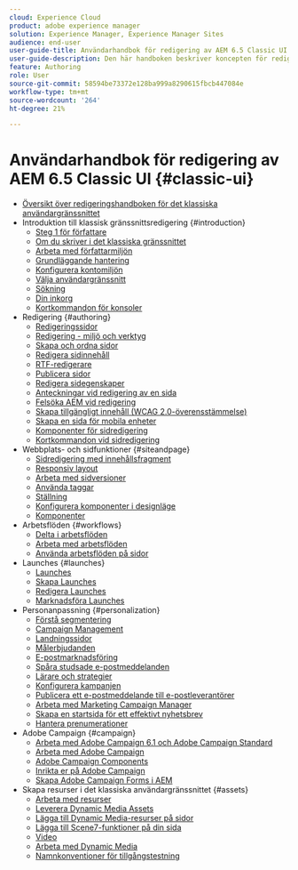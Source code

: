 ```yaml
---
cloud: Experience Cloud
product: adobe experience manager
solution: Experience Manager, Experience Manager Sites
audience: end-user
user-guide-title: Användarhandbok för redigering av AEM 6.5 Classic UI
user-guide-description: Den här handboken beskriver koncepten för redigering i AEM i det klassiska användargränssnittet.
feature: Authoring
role: User
source-git-commit: 58594be73372e128ba999a8290615fbcb447084e
workflow-type: tm+mt
source-wordcount: '264'
ht-degree: 21%

---
```



# Användarhandbok för redigering av AEM 6.5 Classic UI {#classic-ui}

+ [Översikt över redigeringshandboken för det klassiska användargränssnittet](home.md)
+ Introduktion till klassisk gränssnittsredigering {#introduction}
   + [Steg 1 för författare](classic-page-author-first-steps.md)
   + [Om du skriver i det klassiska gränssnittet](classicui.md)
   + [Arbeta med författarmiljön](author-env.md)
   + [Grundläggande hantering](author-env-basic-handling.md)
   + [Konfigurera kontomiljön](author-env-user-props.md)
   + [Välja användargränssnitt](author-env-select-ui.md)
   + [Sökning](author-env-search.md)
   + [Din inkorg](author-env-inbox.md)
   + [Kortkommandon för konsoler](author-env-keyboard-shortcuts.md)
+ Redigering {#authoring}
   + [Redigeringssidor](classic-page-author.md)
   + [Redigering - miljö och verktyg](classic-page-author-env-tools.md)
   + [Skapa och ordna sidor](classic-page-author-manage-pages.md)
   + [Redigera sidinnehåll](classic-page-author-edit-content.md)
   + [RTF-redigerare](classic-page-author-rich-text-editor.md)
   + [Publicera sidor](classic-page-author-publish-pages.md)
   + [Redigera sidegenskaper](classic-page-author-edit-page-properties.md)
   + [Anteckningar vid redigering av en sida](classic-page-author-annotations.md)
   + [Felsöka AEM vid redigering](classic-page-author-troubleshooting.md)
   + [Skapa tillgängligt innehåll (WCAG 2.0-överensstämmelse)](classic-page-author-accessible-content.md)
   + [Skapa en sida för mobila enheter](classic-feature-mobile.md)
   + [Komponenter för sidredigering](classic-page-author-edit-mode.md)
   + [Kortkommandon vid sidredigering](classic-page-author-keyboard-shortcuts.md)
+ Webbplats- och sidfunktioner {#siteandpage}
   + [Sidredigering med innehållsfragment](classic-page-author-content-fragments.md)
   + [Responsiv layout](classic-page-author-responsive-layout.md)
   + [Arbeta med sidversioner](classic-page-author-work-with-versions.md)
   + [Använda taggar](classic-feature-tags.md)
   + [Ställning](classic-feature-scaffolding.md)
   + [Konfigurera komponenter i designläge](classic-page-author-design-mode.md)
   + [Komponenter](classic-page-author-default-components.md)
+ Arbetsflöden {#workflows}
   + [Delta i arbetsflöden](classic-workflows-participating.md)
   + [Arbeta med arbetsflöden](classic-workflows.md)
   + [Använda arbetsflöden på sidor](classic-workflows-applying.md)
+ Launches {#launches}
   + [Launches](classic-launches.md)
   + [Skapa Launches](classic-launches-creating.md)
   + [Redigera Launches](classic-launches-editing.md)
   + [Marknadsföra Launches](classic-launches-promoting.md)
+ Personanpassning {#personalization}
   + [Förstå segmentering](classic-personalization-campaigns-segmentation.md)
   + [Campaign Management](classic-personalization-campaigns.md)
   + [Landningssidor](classic-personalization-campaigns-landingpage.md)
   + [Målerbjudanden](classic-personalization-campaigns-target-offers.md)
   + [E-postmarknadsföring](classic-personalization-campaigns-email.md)
   + [Spåra studsade e-postmeddelanden](classic-personalization-campaigns-email-tracking-bounces.md)
   + [Lärare och strategier](classic-personalization-campaigns-teasers-strategy.md)
   + [Konfigurera kampanjen](classic-personalization-campaigns-setting-up-your.md)
   + [Publicera ett e-postmeddelande till e-postleverantörer](classic-personalization-campaigns-email-newsletters.md)
   + [Arbeta med Marketing Campaign Manager](classic-personalization-campaigns-mktg-manager.md)
   + [Skapa en startsida för ett effektivt nyhetsbrev](classic-personalization-campaigns-email-landingpage.md)
   + [Hantera prenumerationer](classic-personalization-campaigns-email-subscriptions.md)
+ Adobe Campaign {#campaign}
   + [Arbeta med Adobe Campaign 6.1 och Adobe Campaign Standard](classic-personalization-ac-campaign.md)
   + [Arbeta med Adobe Campaign](classic-personalization-ac.md)
   + [Adobe Campaign Components](classic-personalization-ac-components.md)
   + [Inrikta er på Adobe Campaign](classic-personalization-ac-target.md)
   + [Skapa Adobe Campaign Forms i AEM](classic-personalization-ac-forms.md)
+ Skapa resurser i det klassiska användargränssnittet {#assets}
   + [Arbeta med resurser](classicui-assets.md)
   + [Leverera Dynamic Media Assets](dynamic-media-assets-delivering.md)
   + [Lägga till Dynamic Media-resurser på sidor](dynamic-media-assets-adding-to-page.md)
   + [Lägga till Scene7-funktioner på din sida](manage-assets-classic-s7.md)
   + [Video](manage-assets-classic-s7-video.md)
   + [Arbeta med Dynamic Media](dynamic-media-assets.md)
   + [Namnkonventioner för tillgångstestning](asset-naming-conventions.md)
